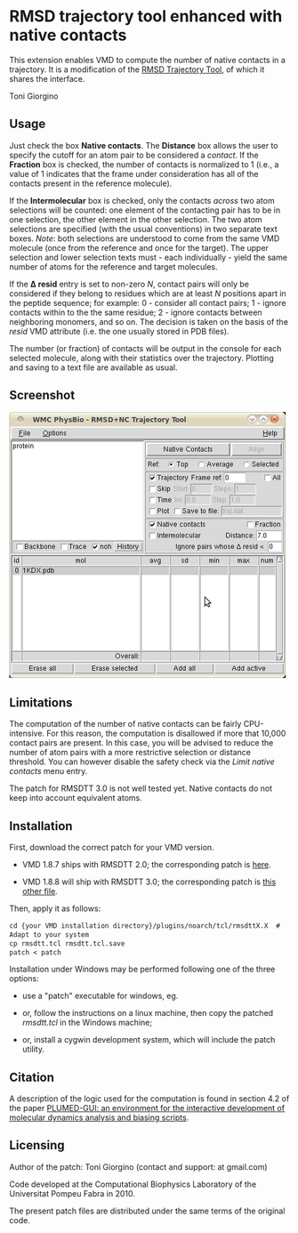 RMSD trajectory tool enhanced with native contacts
==================================================

This extension enables VMD to compute the number of native contacts in a trajectory. It is a modification of the [RMSD Trajectory Tool](http://physiology.med.cornell.edu/faculty/hweinstein/vmdplugins/rmsdtt/), of which it shares the interface.

Toni Giorgino

Usage
-----

Just check the box **Native contacts**. The **Distance** box allows the user to specify the cutoff for an atom pair to be considered a *contact*. If the **Fraction** box is checked, the number of contacts is normalized to 1 (i.e., a value of 1 indicates that the frame under consideration has all of the contacts present in the reference molecule).

If the **Intermolecular** box is checked, only the contacts *across* two atom selections will be counted: one element of the contacting pair has to be in one selection, the other element in the other selection. The two atom selections are specified (with the usual conventions) in two separate text boxes. *Note*: both selections are understood to come from the same VMD molecule (once from the reference and once for the target). The upper selection and lower selection texts must - each individually - yield the same number of atoms for the reference and target molecules.

If the **Δ resid** entry is set to non-zero *N*, contact pairs will only be considered if they belong to residues which are at least *N* positions apart in the peptide sequence; for example: 0 - consider all contact pairs; 1 - ignore contacts within to the the same residue; 2 - ignore contacts between neighboring monomers, and so on. The decision is taken on the basis of the *resid* VMD attribute (i.e. the one usually stored in PDB files).

The number (or fraction) of contacts will be output in the console for each selected molecule, along with their statistics over the trajectory. Plotting and saving to a text file are available as usual.

Screenshot
----------

![schermatawmcphysbiormsd.png](schermatawmcphysbiormsd.png)

Limitations
-----------

The computation of the number of native contacts can be fairly CPU-intensive. For this reason, the computation is disallowed if more that 10,000 contact pairs are present. In this case, you will be advised to reduce the number of atom pairs with a more restrictive selection or distance threshold. You can however disable the safety check via the *Limit native contacts* menu entry.

The patch for RMSDTT 3.0 is not well tested yet. Native contacts do not keep into account equivalent atoms.

Installation
------------

First, download the correct patch for your VMD version.

-   VMD 1.8.7 ships with RMSDTT 2.0; the corresponding patch is [here](patch).

-   VMD 1.8.8 will ship with RMSDTT 3.0; the corresponding patch is [this other file](patch-3.0).

Then, apply it as follows:

    cd {your VMD installation directory}/plugins/noarch/tcl/rmsdttX.X  # Adapt to your system
    cp rmsdtt.tcl rmsdtt.tcl.save
    patch < patch

Installation under Windows may be performed following one of the three options:

-   use a "patch" executable for windows, eg. [](http://gnuwin32.sourceforge.net/packages/patch.htm)

-   or, follow the instructions on a linux machine, then copy the patched *rmsdtt.tcl* in the Windows machine;

-   or, install a cygwin development system, which will include the patch utility.


Citation
--------

A description of the logic used for the computation is found in section 4.2 of the paper [PLUMED-GUI: an environment for the interactive development of molecular dynamics analysis and biasing scripts](http://arxiv.org/abs/1312.3190).


Licensing
---------

Author of the patch: Toni Giorgino (contact and support: at gmail.com)

Code developed at the Computational Biophysics Laboratory of the Universitat Pompeu Fabra in 2010.

The present patch files are distributed under the same terms of the original code.


